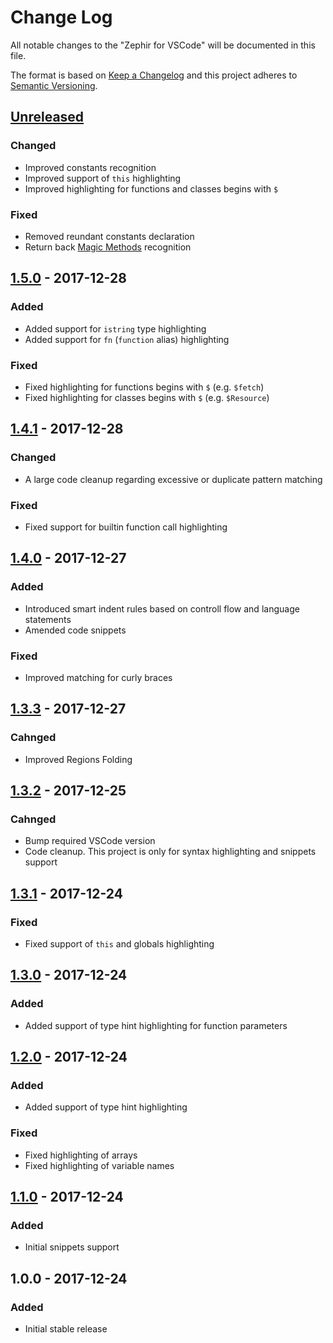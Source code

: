 # Change Log

All notable changes to the "Zephir for VSCode" will be documented in this file.

The format is based on [Keep a Changelog](http://keepachangelog.com/)
and this project adheres to [Semantic Versioning](http://semver.org/).

## [Unreleased]

### Changed
- Improved constants recognition
- Improved support of `this` highlighting
- Improved highlighting for functions and classes begins with `$`

### Fixed
- Removed reundant constants declaration
- Return back [Magic Methods](http://php.net/manual/en/language.oop5.magic.php) recognition

## [1.5.0] - 2017-12-28

### Added
- Added support for `istring` type highlighting
- Added support for `fn` (`function` alias) highlighting

### Fixed
- Fixed highlighting for functions begins with `$` (e.g. `$fetch`)
- Fixed highlighting for classes begins with `$` (e.g. `$Resource`)

## [1.4.1] - 2017-12-28

### Changed
- A large code cleanup regarding excessive or duplicate pattern matching

### Fixed
- Fixed support for builtin function call highlighting

## [1.4.0] - 2017-12-27

### Added
- Introduced smart indent rules based on controll flow and language statements
- Amended code snippets

### Fixed
- Improved matching for curly braces

## [1.3.3] - 2017-12-27

### Cahnged
- Improved Regions Folding

## [1.3.2] - 2017-12-25

### Cahnged
- Bump required VSCode version
- Code cleanup. This project is only for syntax highlighting and snippets support

## [1.3.1] - 2017-12-24
### Fixed
 - Fixed support of `this` and globals highlighting

## [1.3.0] - 2017-12-24
### Added
 - Added support of type hint highlighting for function parameters

## [1.2.0] - 2017-12-24
### Added
 - Added support of type hint highlighting

### Fixed
- Fixed highlighting of arrays
- Fixed highlighting of variable names

## [1.1.0] - 2017-12-24

### Added
 - Initial snippets support

## 1.0.0 - 2017-12-24
### Added
 - Initial stable release

[Unreleased]: https://github.com/zephir-lang/zephir-vscode/compare/v1.5.0...HEAD
[1.5.0]: https://github.com/zephir-lang/zephir-vscode/compare/v1.4.1...v1.5.0
[1.4.1]: https://github.com/zephir-lang/zephir-vscode/compare/v1.4.0...v1.4.1
[1.4.0]: https://github.com/zephir-lang/zephir-vscode/compare/v1.3.3...v1.4.0
[1.3.3]: https://github.com/zephir-lang/zephir-vscode/compare/v1.3.2...v1.3.3
[1.3.2]: https://github.com/zephir-lang/zephir-vscode/compare/v1.3.1...v1.3.2
[1.3.1]: https://github.com/zephir-lang/zephir-vscode/compare/v1.3.0...v1.3.1
[1.3.0]: https://github.com/zephir-lang/zephir-vscode/compare/v1.2.0...v1.3.0
[1.2.0]: https://github.com/zephir-lang/zephir-vscode/compare/v1.1.0...v1.2.0
[1.1.0]: https://github.com/zephir-lang/zephir-vscode/compare/v1.0.0...v1.1.0
